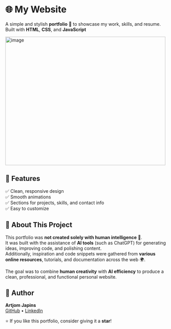 # 🌐 My Website  

A simple and stylish **portfolio** 💼 to showcase my work, skills, and resume.  
Built with **HTML**, **CSS**, and **JavaScript** 

<img width="500" height="400" alt="image" src="https://github.com/user-attachments/assets/cd6d0038-7e5f-4c78-83aa-f73e1373ca94" />


## 🚀 Features  
✅ Clean, responsive design  
✅ Smooth animations  
✅ Sections for projects, skills, and contact info  
✅ Easy to customize  


## 🤖 About This Project  

This portfolio was **not created solely with human intelligence** 🧠.  
It was built with the assistance of **AI tools** (such as ChatGPT) for generating ideas, improving code, and polishing content.  
Additionally, inspiration and code snippets were gathered from **various online resources**, tutorials, and documentation across the web 🌍.  

The goal was to combine **human creativity** with **AI efficiency** to produce a clean, professional, and functional personal website.



## 👤 Author  
**Artjom Japins**  
[GitHub](https://github.com/yourusername) • [LinkedIn](https://linkedin.com/in/your-link)  




⭐ If you like this portfolio, consider giving it a **star**!
